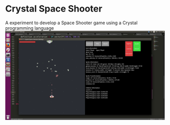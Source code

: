 # Crystal Space Shooter
A experiment to develop a Space Shooter game using a Crystal programming language
![alt tag](https://github.com/Heaven31415/CrystalSpaceShooter/blob/master/image.png)